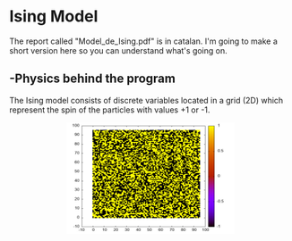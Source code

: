 # Ising Model
The report called "Model_de_Ising.pdf" is in catalan. I'm going to make a short version here so you can understand what's going on.
## -Physics behind the program
The Ising model consists of discrete variables located in a grid (2D) which represent the spin of the particles with values +1 or -1.
<div style="text-align: center;">
  <img src="Practica%201/MontaneAlbert/ex2.jpeg" alt="ex2" width="300" height="200"/>
</div>

